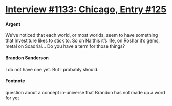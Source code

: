 # [Interview #1133: Chicago, Entry #125](https://www.theoryland.com/intvmain.php?i=1133#125)

#### Argent

We’ve noticed that each world, or most worlds, seem to have something that Investiture likes to stick to. So on Nalthis it’s life, on Roshar it’s gems, metal on Scadrial… Do you have a term for those things?

#### Brandon Sanderson

I do not have one yet. But I probably should.

#### Footnote

question about a concept in-universe that Brandon has not made up a word for yet

